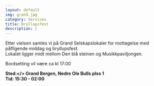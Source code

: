 ```yaml
---
layout: default
img: grand.jpg
category: Services
title: Bryllupsfest
description: |
---
```

Etter vielsen samles vi på Grand Selskapslokaler for mottagelse med påfllgende middag og bryllupsfest.<br />
Lokalet ligger midt mellom Den blå steinen og Musikkpaviljongen.

Bordsetting vil være ca kl 17:00

<b>Sted:</> Grand Bergen, Nedre Ole Bulls plss 1 <br />
<b>Tid:</b> 15:30 - 02:00
